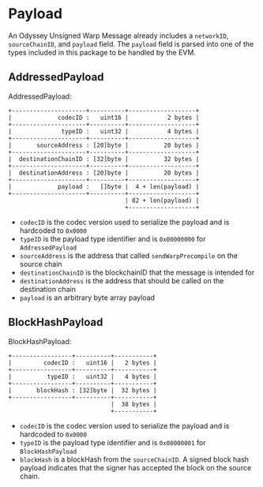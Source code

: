 # Payload

An Odyssey Unsigned Warp Message already includes a `networkID`, `sourceChainID`, and `payload` field. The `payload` field is parsed into one of the types included in this package to be handled by the EVM.

## AddressedPayload

AddressedPayload:
```
+---------------------+----------+-------------------+
|             codecID :   uint16 |           2 bytes |
+---------------------+----------+-------------------+
|              typeID :   uint32 |           4 bytes |
+---------------------+----------+-------------------+
|       sourceAddress : [20]byte |          20 bytes |
+---------------------+----------+-------------------+
|  destinationChainID : [32]byte |          32 bytes |
+---------------------+----------+-------------------+
|  destinationAddress : [20]byte |          20 bytes |
+---------------------+----------+-------------------+
|             payload :   []byte |  4 + len(payload) |
+---------------------+----------+-------------------+
                                 | 82 + len(payload) |
                                 +-------------------+
```

- `codecID` is the codec version used to serialize the payload and is hardcoded to `0x0000`
- `typeID` is the payload type identifier and is `0x00000000` for `AddressedPayload`
- `sourceAddress` is the address that called `sendWarpPrecompile` on the source chain
- `destinationChainID` is the blockchainID that the message is intended for
- `destinationAddress` is the address that should be called on the destination chain
- `payload` is an arbitrary byte array payload

## BlockHashPayload

BlockHashPayload:
```
+-----------------+----------+-----------+
|         codecID :   uint16 |   2 bytes |
+-----------------+----------+-----------+
|          typeID :   uint32 |   4 bytes |
+-----------------+----------+-----------+
|       blockHash : [32]byte |  32 bytes |
+-----------------+----------+-----------+
                             |  38 bytes |
                             +-----------+
```

- `codecID` is the codec version used to serialize the payload and is hardcoded to `0x0000`
- `typeID` is the payload type identifier and is `0x00000001` for `BlockHashPayload`
- `blockHash` is a blockHash from the `sourceChainID`. A signed block hash payload indicates that the signer has accepted the block on the source chain.

